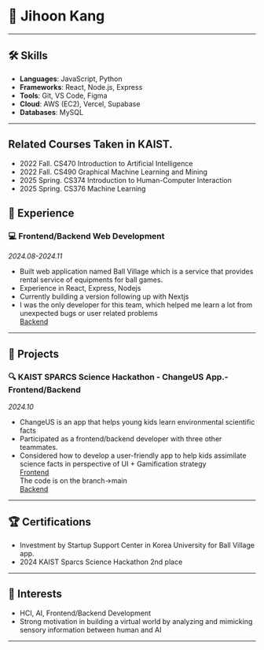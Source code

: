 
# 💼 Jihoon Kang
---

## 🛠 Skills

- **Languages**: JavaScript, Python
- **Frameworks**: React, Node.js, Express
- **Tools**: Git, VS Code, Figma
- **Cloud**: AWS (EC2), Vercel, Supabase
- **Databases**: MySQL

---
## Related Courses Taken in KAIST.
- 2022 Fall. CS470 Introduction to Artificial Intelligence
- 2022 Fall. CS490 <Special Topics in Computer Science> Graphical Machine Learning and Mining
- 2025 Spring. CS374 Introduction to Human-Computer Interaction
- 2025 Spring. CS376 Machine Learning
## 💼 Experience
### 💻 Frontend/Backend Web Development  
*2024.08-2024.11*

- Built web application named Ball Village which is a service that provides rental service of equipments for ball games.
- Experience in React, Express, Nodejs
- Currently building a version following up with Nextjs
- I was the only developer for this team, which helped me learn a lot from unexpected bugs or user related problems   
[Backend](https://github.com/jakekang28/BVProtoBack.git)  
---  
## 🧪 Projects
### 
### 🔍 KAIST SPARCS Science Hackathon - ChangeUS App.- Frontend/Backend 
*2024.10*
- ChangeUS is an app that helps young kids learn environmental scientific facts 
- Participated as a frontend/backend developer with three other teammates.
- Considered how to develop a user-friendly app to help kids assimilate science facts in perspective of UI + Gamification strategy   
[Frontend](https://github.com/jakekang28/ChangeUSFront.git)    
The code is on the branch->main     
[Backend](https://github.com/jakekang28/ChangeUSBack.git)
---  
## 🏆 Certifications

- Investment by Startup Support Center in Korea University for Ball Village app.
- 2024 KAIST Sparcs Science Hackathon 2nd place

---

## 🌱 Interests

- HCI, AI, Frontend/Backend Development
- Strong motivation in building a virtual world by analyzing and mimicking sensory information between human and AI
---

